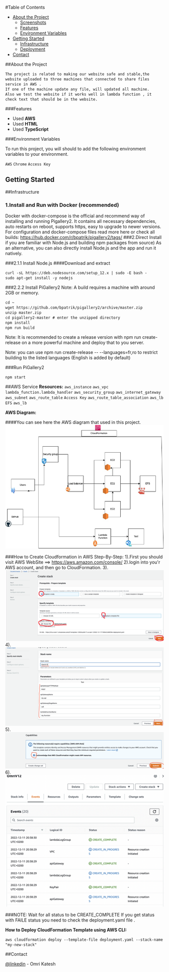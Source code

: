 <!-- Table of Contents -->
#Table of Contents

- [About the Project](#star2-about-the-project)
  * [Screenshots](#camera-screenshots)
  * [Features](#dart-features)
  * [Environment Variables](#key-environment-variables)
- [Getting Started](#toolbox-getting-started)
  * [Infrastructure](#bangbang-infrastructure)
  * [Deployment](#triangular_flag_on_post-deployment)
- [Contact](#handshake-contact)

  

<!-- About the Project -->
##About the Project
```
The project is related to making our website safe and stable,the website uploaded to three machines that connected to share files service in AWS .
If one of the machine update any file, will updated all machine.
Also we test the website if it works well in lambda function , it check text that should be in the website.
```


<!-- Features -->
###Features

- Used **AWS**
- Used **HTML**
- Used **TypeScript**

<!-- Env Variables -->
###Environment Variables

To run this project, you will should to add the following environment variables to your environment.

`AWS`
`Chrome`
`Access Key`

<!-- Getting Started -->
## Getting Started

##Infrastructure
<!-- Installation -->
### 1.Install and Run with Docker (recommended)
Docker with docker-compose is the official and recommend way of installing and running Pigallery2. It contains all necessary dependencies, auto restarts on reboot, supports https, easy to upgrade to newer versions. For configuration and docker-compose files read more here or check all builds: https://hub.docker.com/r/bpatrik/pigallery2/tags/
###2.Direct Install 
if you are familiar with Node.js and building npm packages from source)
As an alternative, you can also directly install Node.js and the app and run it natively.

###2.1.1 Install Node.js
####Download and extract
```
curl -sL https://deb.nodesource.com/setup_12.x | sudo -E bash -
sudo apt-get install -y nodejs

```
###2.2.2 Install PiGallery2
Note: A build requires a machine with around 2GB or memory.
```
cd ~
wget https://github.com/bpatrik/pigallery2/archive/master.zip
unzip master.zip
cd pigallery2-master # enter the unzipped directory
npm install
npm run build
```
Note: It is recommended to create a release version with npm run create-release on a more powerful machine and deploy that to you server.

Note: you can use npm run create-release -- --languages=fr,ro to restrict building to the listed languages (English is added by default)

###Run PiGallery2
```
npm start
```
##AWS Service
 **Resources:**
`aws_instance`
`aws_vpc`
`lambda_function.lambda_handler`
`aws_security_group`
`aws_internet_gateway`
`aws_subnet`
`aws_route_table`
`Access Key`
`aws_route_table_association`
`aws_lb`
`EFS`
`aws_lb`

**AWS Diagram:**
<!-- Screenshots -->
####You can see here the AWS diagram that used in this project.
![image](https://github.com/omrikat/WebSiteProject/blob/main/Aws-diagram.jpg)

###How to Create Cloudformation in AWS Step-By-Step:
1).First you should visit AWS WebSite ==> https://aws.amazon.com/console/
2).login into you'r AWS account, and then go to CloudFormation.
3).
![image](https://github.com/omrikat/WebSiteProject/blob/main/Aws1.png)
4).
![image](https://github.com/omrikat/WebSiteProject/blob/main/Aws2.png)
5).
![image](https://github.com/omrikat/WebSiteProject/blob/main/Aws3.png)
6).
![image](https://github.com/omrikat/WebSiteProject/blob/main/Aws4.png)

###NOTE:
Wait for all status to be CREATE_COMPLETE 
If you get status with FAILE status you need to check the deployment.yaml file .

**How to Deploy CloudFormation Template using AWS CLI:**
```
aws cloudformation deploy --template-file deployment.yaml --stack-name "my-new-stack"
```

<!-- Contact -->
##Contact

[@linkedin](https://www.linkedin.com/in/omri-katesh-1bb491249/) - Omri Katesh
